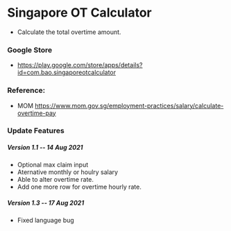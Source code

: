 # Singapore OT Calculator
- Calculate the total overtime amount.

### Google Store
- https://play.google.com/store/apps/details?id=com.bao.singaporeotcalculator

### Reference:
- MOM https://www.mom.gov.sg/employment-practices/salary/calculate-overtime-pay

### Update Features
##### Version 1.1 -- 14 Aug 2021
- Optional max claim input
- Aternative monthly or houlry salary
- Able to alter overtime rate.
- Add one more row for overtime hourly rate.

##### Version 1.3 -- 17 Aug 2021
- Fixed language bug
